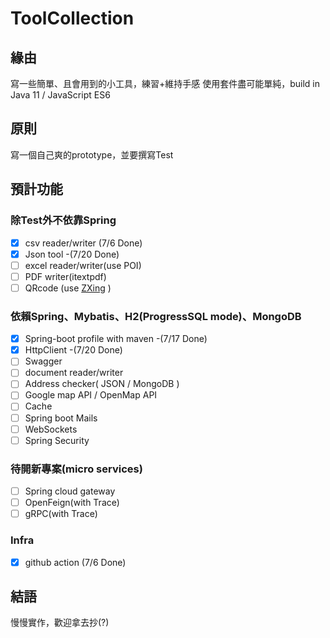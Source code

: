 # ToolCollection
## 緣由
寫一些簡單、且會用到的小工具，練習+維持手感
使用套件盡可能單純，build in Java 11 / JavaScript ES6

## 原則
寫一個自己爽的prototype，並要撰寫Test

## 預計功能
### 除Test外不依靠Spring
-[x] csv reader/writer (7/6 Done)<br>
-[x] Json tool -(7/20 Done)<br>
-[ ] excel reader/writer(use POI)<br>
-[ ] PDF writer(itextpdf)<br>
-[ ] QRcode (use [ZXing](https://github.com/zxing/zxing) )<br>

### 依賴Spring、Mybatis、H2(ProgressSQL mode)、MongoDB
-[x] Spring-boot profile with maven -(7/17 Done)<br>
-[x] HttpClient -(7/20 Done)<br>
-[ ] Swagger<br>
-[ ] document reader/writer<br>
-[ ] Address checker( JSON / MongoDB )<br>
-[ ] Google map API / OpenMap API<br>
-[ ] Cache<br>
-[ ] Spring boot Mails<br>
-[ ] WebSockets<br>
-[ ] Spring Security<br>

### 待開新專案(micro services)
-[ ] Spring cloud gateway<br>
-[ ] OpenFeign(with Trace)<br>
-[ ] gRPC(with Trace)<br>

### Infra
-[x] github action (7/6 Done)<br>


## 結語
慢慢實作，歡迎拿去抄(?)
